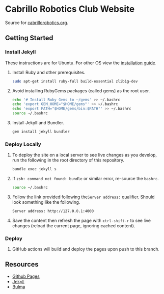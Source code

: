 # Cabrillo Robotics Club Website
Source for [cabrillorobotics.org](http://cabrillorobotics.org/).

## Getting Started
### Install Jekyll
These instructions are for Ubuntu. For other OS view the [installation guide](https://jekyllrb.com/docs/installation/).

1. Install Ruby and other prerequisites.
    ```sh
    sudo apt-get install ruby-full build-essential zlib1g-dev
    ```
2. Avoid installing RubyGems packages (called gems) as the root user. 
    ```sh
    echo '# Install Ruby Gems to ~/gems' >> ~/.bashrc
    echo 'export GEM_HOME="$HOME/gems"' >> ~/.bashrc
    echo 'export PATH="$HOME/gems/bin:$PATH"' >> ~/.bashrc
    source ~/.bashrc
    ```

3. Install Jekyll and Bundler.
    ```sh
    gem install jekyll bundler
    ```

### Deploy Locally
1. To deploy the site on a local server to see live changes as you develop, run the following in the root directory of this repository.
    ```sh
    bundle exec jekyll s
    ```
2. If `zsh: command not found: bundle` or similar error, re-source the `bashrc`.
    ```sh
    source ~/.bashrc
    ```
3. Follow the link provided following the`Server address:` qualifier. Should look something like the following. 
    ```sh
    Server address: http://127.0.0.1:4000
    ```
4. Save the content then refresh the page with `ctrl-shift-r` to see live changes (reload the current page, ignoring cached content).

### Deploy
1. GitHub actions will build and deploy the pages upon push to this branch.

## Resources
* [Github Pages](https://pages.github.com/)
* [Jekyll](https://jekyllrb.com/)
* [Bulma](https://bulma.io/documentation/)